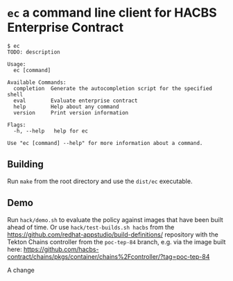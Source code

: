 # `ec` a command line client for HACBS Enterprise Contract

```
$ ec
TODO: description

Usage:
  ec [command]

Available Commands:
  completion  Generate the autocompletion script for the specified shell
  eval        Evaluate enterprise contract
  help        Help about any command
  version     Print version information

Flags:
  -h, --help   help for ec

Use "ec [command] --help" for more information about a command.
```

## Building

Run `make` from the root directory and use the `dist/ec` executable.

## Demo

Run `hack/demo.sh` to evaluate the policy against images that have been
built ahead of time. Or use `hack/test-builds.sh hacbs` from the
https://github.com/redhat-appstudio/build-definitions/ repository with
the Tekton Chains controller from the `poc-tep-84` branch, e.g. via the
image built here: https://github.com/hacbs-contract/chains/pkgs/container/chains%2Fcontroller/?tag=poc-tep-84

A change
